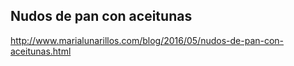 ## Nudos de pan con aceitunas

http://www.marialunarillos.com/blog/2016/05/nudos-de-pan-con-aceitunas.html
